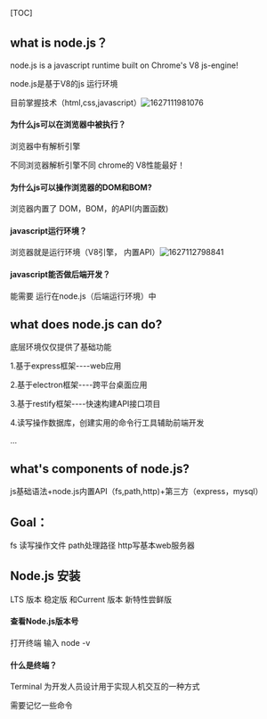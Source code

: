 [TOC]



## what is node.js？

node.js is a javascript runtime built on  Chrome's V8 js-engine!

node.js是基于V8的js  运行环境

目前掌握技术（html,css,javascript）![1627111981076](C:\Users\tinyflake.DESKTOP-NQC0UI8\AppData\Roaming\Typora\typora-user-images\1627111981076.png)

#### 为什么js可以在浏览器中被执行？

浏览器中有解析引擎

不同浏览器解析引擎不同 chrome的 V8性能最好！

#### 为什么js可以操作浏览器的DOM和BOM?

浏览器内置了 DOM，BOM，的API(内置函数)

#### javascript运行环境？

浏览器就是运行环境（V8引擎， 内置API）![1627112798841](C:\Users\tinyflake.DESKTOP-NQC0UI8\AppData\Roaming\Typora\typora-user-images\1627112798841.png)

#### javascript能否做后端开发？

能需要 运行在node.js（后端运行环境）中

 

## what does  node.js can do?

底层环境仅仅提供了基础功能

1.基于express框架----web应用

2.基于electron框架----跨平台桌面应用

3.基于restify框架----快速构建API接口项目 

4.读写操作数据库，创建实用的命令行工具辅助前端开发

...

## what's components of node.js?

js基础语法+node.js内置API（fs,path,http)+第三方（express，mysql）

## Goal：

fs 读写操作文件
path处理路径
http写基本web服务器

## Node.js 安装

LTS 版本 稳定版 和Current 版本 新特性尝鲜版

#### 查看Node.js版本号

打开终端 输入 node -v

#### 什么是终端？

Terminal 为开发人员设计用于实现人机交互的一种方式

需要记忆一些命令

 



